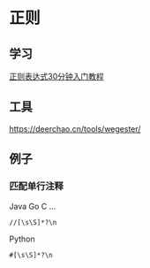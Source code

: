 # 正则

## 学习

[正则表达式30分钟入门教程](https://deerchao.cn/tutorials/regex/regex.htm)

## 工具

<https://deerchao.cn/tools/wegester/>

## 例子

### 匹配单行注释

Java Go C ...

`//[\s\S]*?\n`

Python

`#[\s\S]*?\n`

